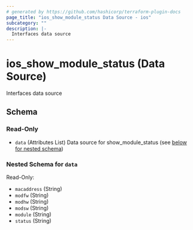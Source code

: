 ```yaml
---
# generated by https://github.com/hashicorp/terraform-plugin-docs
page_title: "ios_show_module_status Data Source - ios"
subcategory: ""
description: |-
  Interfaces data source
---
```


# ios_show_module_status (Data Source)

Interfaces data source



<!-- schema generated by tfplugindocs -->
## Schema

### Read-Only

- `data` (Attributes List) Data source for show_module_status (see [below for nested schema](#nestedatt--data))

<a id="nestedatt--data"></a>
### Nested Schema for `data`

Read-Only:

- `macaddress` (String)
- `modfw` (String)
- `modhw` (String)
- `modsw` (String)
- `module` (String)
- `status` (String)
